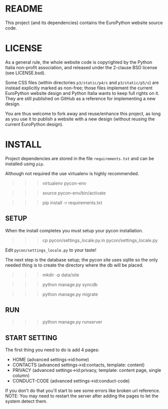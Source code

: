 README
======
This project (and its dependencies) contains the EuroPython website source code.

LICENSE
=======
As a general rule, the whole website code is copyrighted by the Python Italia non-profit association, and released under the 2-clause BSD license (see LICENSE.bsd).

Some CSS files (within directories `p3/static/p4/s` and `p3/static/p5/s`) are instead explicitly marked as non-free; those files implement the current EuroPython website design and Python Italia wants to keep full rights on it. They are still published on GitHub as a reference for implementing a new design.

You are thus welcome to fork away and reuse/enhance this project, as long as you use it to publish a website with a new design (without reusing the current EuroPython design).


INSTALL
=======

Project dependencies are stored in the file `requirements.txt` and can be
installed using `pip`.

Although not required the use virtualenv is highly recommended.

>>> virtualenv pycon-env

>>> source pycon-env/bin/activate

>>> pip install -r requirements.txt

SETUP
-----

When the install completes you must setup your pycon installation.

>>> cp pycon/settings_locale.py.in pycon/settings_locale.py

Edit `pycon/settings_locale.py` to your taste!

The next step is the database setup; the pycon site uses sqlite so the only
needed thing is to create the directory where the db will be placed.

>>> mkdir -p data/site

>>> python manage.py syncdb

>>> python manage.py migrate

RUN
-----

>>> python manage.py runserver

START SETTING
-----

The first thing you need to do is add 4 pages:

- HOME (advanced settings->id:home)
- CONTACTS (advanced settings->id:contacts, template: content)
- PRIVACY (advanced settings->id:privacy, template: content page, single column)
- CONDUCT-CODE (advanced settings->id:conduct-code)

If you don't do that you'll start to see some errors like broken url reference. 
NOTE: You may need to restart the server after adding the pages to let the system
detect them.

